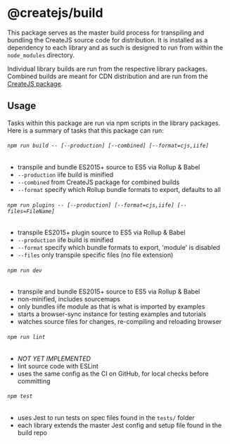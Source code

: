 # @createjs/build

This package serves as the master build process for transpiling and bundling the CreateJS source code for distribution. It is installed as a dependency to each library and as such is designed to run from within the `node_modules` directory.

Individual library builds are run from the respective library packages. Combined builds are meant for CDN distribution and are run from the [CreateJS package](https://github.com/createjs/createjs).

## Usage

Tasks within this package are run via npm scripts in the library packages. Here is a summary of tasks that this package can run:

###### `npm run build -- [--production] [--combined] [--format=cjs,iife]`

- transpile and bundle ES2015+ source to ES5 via Rollup & Babel
- `--production` iife build is minified
- `--combined` from CreateJS package for combined builds
- `--format` specify which Rollup bundle formats to export, defaults to all

###### `npm run plugins -- [--production] [--format=cjs,iife] [--files=FileName]`

- transpile ES2015+ plugin source to ES5 via Rollup & Babel
- `--production` iife build is minified
- `--format` specify which bundle formats to export, 'module' is disabled
- `--files` only transpile specific files (no file extension)

###### `npm run dev`

- transpile and bundle ES2015+ source to ES5 via Rollup & Babel
- non-minified, includes sourcemaps
- only bundles iife module as that is what is imported by examples
- starts a browser-sync instance for testing examples and tutorials
- watches source files for changes, re-compiling and reloading browser

###### `npm run lint`

- *NOT YET IMPLEMENTED*
- lint source code with ESLint
- uses the same config as the CI on GitHub, for local checks before committing

###### `npm test`

- uses Jest to run tests on spec files found in the `tests/` folder
- each library extends the master Jest config and setup file found in the build repo
